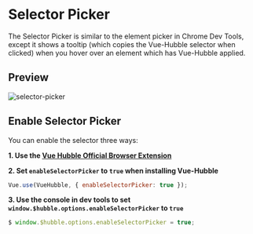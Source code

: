 # Selector Picker

The Selector Picker is similar to the element picker in Chrome Dev Tools, except it shows a tooltip
(which copies the Vue-Hubble selector when clicked) when you
hover over an element which has Vue-Hubble applied.

## Preview

![selector-picker](https://user-images.githubusercontent.com/1878509/127924941-3e5e2d41-ed80-4892-a98d-2b210cd2a514.gif)

## Enable Selector Picker

You can enable the selector three ways:

__1. Use the [Vue Hubble Official Browser Extension](https://chrome.google.com/webstore/detail/vue-hubble/kgmcnpoibbdnlheneapenlckppkfhejh/related)__

__2. Set `enableSelectorPicker` to `true` when installing Vue-Hubble__

```javascript
Vue.use(VueHubble, { enableSelectorPicker: true });
```

__3. Use the console in dev tools to set `window.$hubble.options.enableSelectorPicker` to `true`__

```javascript
$ window.$hubble.options.enableSelectorPicker = true;